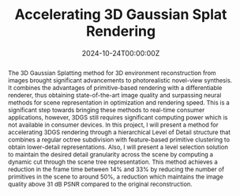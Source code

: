 ---
title: "Accelerating 3D Gaussian Splat Rendering"
authors:
- admin 
author_notes:

date: "2024-10-24T00:00:00Z"

# Publication type.
# Accepts a single type but formatted as a YAML list (for Hugo requirements).
# Enter a publication type from the CSL standard.
publication_types: ["thesis"]

# Publication name and optional abbreviated publication name.
publication: "Universitat Politècnica de Catalunya"
publication_short: ""

abstract: The 3D Gaussian Splatting method for 3D environment reconstruction from images brought significant advancements to photorealistic novel-view synthesis. It combines the advantages of primitive-based rendering with a differentiable renderer, thus obtaining state-of-the-art image quality and surpassing neural methods for scene representation in optimization and rendering speed. This is a significant step towards bringing these methods to real-time consumer applications, however, 3DGS still requires significant computing power which is not available in consumer devices. In this project, I will present a method for accelerating 3DGS rendering through a hierarchical Level of Detail structure that combines a regular octree subdivision with feature-based primitive clustering to obtain lower-detail representations. Also, I will present a level selection solution to maintain the desired detail granularity across the scene by computing a dynamic cut through the scene tree representation. This method achieves a reduction in the frame time between 14% and 33% by reducing the number of primitives in the scene to around 50%, a reduction which maintains the image quality above 31 dB PSNR compared to the original reconstruction.

tags:
- Source Themes
featured: false

# links:
# - name: ""
#   url: ""
url_pdf: http://hdl.handle.net/2117/420313

# Featured image
# To use, add an image named `featured.jpg/png` to your page's folder. 
image:
  caption: 'Image credit: [**Unsplash**](https://unsplash.com/photos/jdD8gXaTZsc)'
  focal_point: ""
  preview_only: false
---